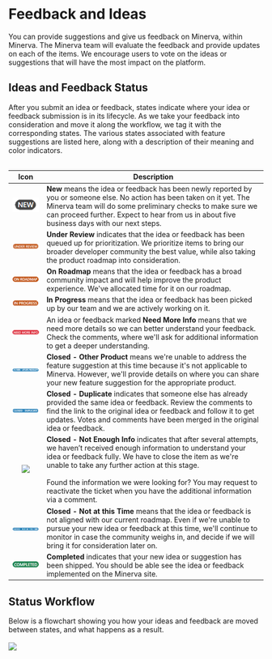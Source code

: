 # Feedback and Ideas     
You can provide suggestions and give us feedback on Minerva, within Minerva. The Minerva team will evaluate the feedback and provide updates on each of the items. We encourage users to vote on the ideas or suggestions that will have the most impact on the platform.
## Ideas and Feedback Status
After you submit an idea or feedback, states indicate where your idea or feedback submission is in its lifecycle. As we take your feedback into consideration and move it along the workflow, we tag it with the corresponding states. The various states associated with feature suggestions are listed here, along with a description of their meaning and color indicators.<br/><br/>

| Icon  | Description |
| :---------------:  | ----  |
| ![new feedback icon](media/Minerva_Feedback_New.PNG) | **New** means the idea or feedback has been newly reported by you or someone else. No action has been taken on it yet. The Minerva team will do some preliminary checks to make sure we can proceed further. Expect to hear from us in about five business days with our next steps.  |
| ![under review feedback icon](media/Minerva_Feedback_UnderReview.PNG) | **Under Review** indicates that the idea or feedback has been queued up for prioritization. We prioritize items to bring our broader developer community the best value, while also taking the product roadmap into consideration.  |
| ![on roadmap feedback icon](media/Minerva_Feedback_OnRoadmap.PNG) | **On Roadmap** means that the idea or feedback has a broad community impact and will help improve the product experience. We've allocated time for it on our roadmap. |
| ![in progress feedback icon](media/Minerva_Feedback_InProgress.PNG) | **In Progress** means that the idea or feedback has been picked up by our team and we are actively working on it. |
|![need more info feedback icon](media/Minerva_Feedback_NeedMoreInfo.PNG) | An idea or feedback marked **Need More Info** means that we need more details so we can better understand your feedback. Check the comments, where we'll ask for additional information to get a deeper understanding.  |
| ![closed-other product feedback icon](media/Minerva_Feedback_ClosedOtherProduct.PNG)  | **Closed - Other Product** means we're unable to address the feature suggestion at this time because it's not applicable to Minerva. However, we'll provide details on where you can share your new feature suggestion for the appropriate product. |
| ![closed-duplicate feedback icon](media/Minerva_Feedback_ClosedDuplicate.PNG)  | **Closed - Duplicate** indicates that someone else has already provided the same idea or feedback. Review the comments to find the link to the original idea or feedback and follow it to get updates. Votes and comments have been merged in the original idea or feedback.  |
| <img src="https://github.com/MicrosoftDocs/microsoft-qa-docs/blob/master/microsoft-qa-docs/support-docs/media/Minerva_Feedback_ClosedNotEnoughInfo.PNG" width="550"> | **Closed - Not Enough Info** indicates that after several attempts, we haven’t received enough information to understand your idea or feedback fully. We have to close the item as we're unable to take any further action at this stage.<br/><br/>Found the information we were looking for? You may request to reactivate the ticket when you have the additional information via a comment. |
| ![closed-not at this time feedback icon](media/Minerva_Feedback_ClosedNotAtThisTime.PNG)  | **Closed - Not at this Time** means that the idea or feedback is not aligned with our current roadmap. Even if we're unable to pursue your new idea or feedback at this time, we'll continue to monitor in case the community weighs in, and decide if we will bring it for consideration later on. |
| ![completed feedback icon](media/Minerva_Feedback_Completed.PNG)  | **Completed** indicates that your new idea or suggestion has been shipped. You should be able see the idea or feedback implemented on the Minerva site. |

## Status Workflow
Below is a flowchart showing you how your ideas and feedback are moved between states, and what happens as a result.<br/><br/>
<img src="https://github.com/MicrosoftDocs/microsoft-qa-docs/blob/master/microsoft-qa-docs/support-docs/media/Minerva_Feedback_Workflow.PNG" width="800">



